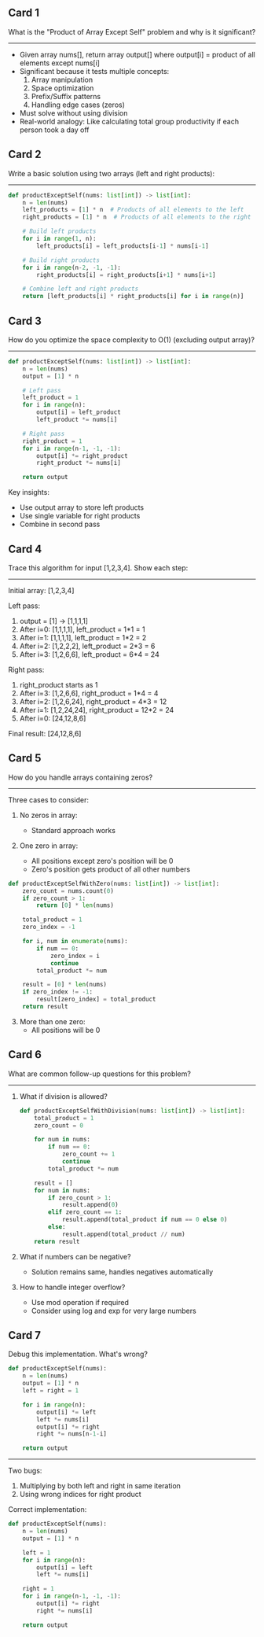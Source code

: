 ## Card 1

What is the "Product of Array Except Self" problem and why is it significant?

---

- Given array nums[], return array output[] where output[i] = product of all elements except nums[i]
- Significant because it tests multiple concepts:
  1. Array manipulation
  2. Space optimization
  3. Prefix/Suffix patterns
  4. Handling edge cases (zeros)
- Must solve without using division
- Real-world analogy: Like calculating total group productivity if each person took a day off

## Card 2

Write a basic solution using two arrays (left and right products):

---

```python
def productExceptSelf(nums: list[int]) -> list[int]:
    n = len(nums)
    left_products = [1] * n  # Products of all elements to the left
    right_products = [1] * n  # Products of all elements to the right

    # Build left products
    for i in range(1, n):
        left_products[i] = left_products[i-1] * nums[i-1]

    # Build right products
    for i in range(n-2, -1, -1):
        right_products[i] = right_products[i+1] * nums[i+1]

    # Combine left and right products
    return [left_products[i] * right_products[i] for i in range(n)]
```

## Card 3

How do you optimize the space complexity to O(1) (excluding output array)?

---

```python
def productExceptSelf(nums: list[int]) -> list[int]:
    n = len(nums)
    output = [1] * n

    # Left pass
    left_product = 1
    for i in range(n):
        output[i] = left_product
        left_product *= nums[i]

    # Right pass
    right_product = 1
    for i in range(n-1, -1, -1):
        output[i] *= right_product
        right_product *= nums[i]

    return output
```

Key insights:

- Use output array to store left products
- Use single variable for right products
- Combine in second pass

## Card 4

Trace this algorithm for input [1,2,3,4]. Show each step:

---

Initial array: [1,2,3,4]

Left pass:

1. output = [1] → [1,1,1,1]
2. After i=0: [1,1,1,1], left_product = 1\*1 = 1
3. After i=1: [1,1,1,1], left_product = 1\*2 = 2
4. After i=2: [1,2,2,2], left_product = 2\*3 = 6
5. After i=3: [1,2,6,6], left_product = 6\*4 = 24

Right pass:

1. right_product starts as 1
2. After i=3: [1,2,6,6], right_product = 1\*4 = 4
3. After i=2: [1,2,6,24], right_product = 4\*3 = 12
4. After i=1: [1,2,24,24], right_product = 12\*2 = 24
5. After i=0: [24,12,8,6]

Final result: [24,12,8,6]

## Card 5

How do you handle arrays containing zeros?

---

Three cases to consider:

1. No zeros in array:

   - Standard approach works

2. One zero in array:
   - All positions except zero's position will be 0
   - Zero's position gets product of all other numbers

```python
def productExceptSelfWithZero(nums: list[int]) -> list[int]:
    zero_count = nums.count(0)
    if zero_count > 1:
        return [0] * len(nums)

    total_product = 1
    zero_index = -1

    for i, num in enumerate(nums):
        if num == 0:
            zero_index = i
            continue
        total_product *= num

    result = [0] * len(nums)
    if zero_index != -1:
        result[zero_index] = total_product
    return result
```

3. More than one zero:
   - All positions will be 0

## Card 6

What are common follow-up questions for this problem?

---

1. What if division is allowed?

   ```python
   def productExceptSelfWithDivision(nums: list[int]) -> list[int]:
       total_product = 1
       zero_count = 0

       for num in nums:
           if num == 0:
               zero_count += 1
               continue
           total_product *= num

       result = []
       for num in nums:
           if zero_count > 1:
               result.append(0)
           elif zero_count == 1:
               result.append(total_product if num == 0 else 0)
           else:
               result.append(total_product // num)
       return result
   ```

2. What if numbers can be negative?

   - Solution remains same, handles negatives automatically

3. How to handle integer overflow?
   - Use mod operation if required
   - Consider using log and exp for very large numbers

## Card 7

Debug this implementation. What's wrong?

```python
def productExceptSelf(nums):
    n = len(nums)
    output = [1] * n
    left = right = 1

    for i in range(n):
        output[i] *= left
        left *= nums[i]
        output[i] *= right
        right *= nums[n-1-i]

    return output
```

---

Two bugs:

1. Multiplying by both left and right in same iteration
2. Using wrong indices for right product

Correct implementation:

```python
def productExceptSelf(nums):
    n = len(nums)
    output = [1] * n

    left = 1
    for i in range(n):
        output[i] = left
        left *= nums[i]

    right = 1
    for i in range(n-1, -1, -1):
        output[i] *= right
        right *= nums[i]

    return output
```
